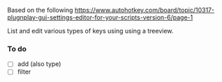 Based on the following https://www.autohotkey.com/board/topic/10317-plugnplay-gui-settings-editor-for-your-scripts-version-6/page-1   

List and edit various types of keys using using a treeview.

### To do  

- [ ] add (also type)  
- [ ] filter  
